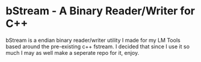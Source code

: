 # bStream - A Binary Reader/Writer for C++
bStream is a endian binary reader/writer utility I made for my LM Tools based around the pre-existing c++ fstream. I decided that since I use it so much I may as well make a seperate repo for it, enjoy.